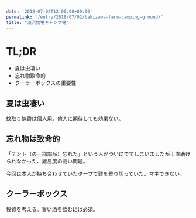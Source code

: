 ```yaml
---
date: '2018-07-02T12:00:00+09:00'
permalink: '/entry/2018/07/02/takizawa-farm-camping-ground/'
title: "滝沢牧場キャンプ場"
---
```


# TL;DR

- 夏は虫凄い
- 忘れ物致命的
- クーラーボックスの重要性

## 夏は虫凄い

蚊取り線香は個人用。他人に期待しても効果ない。

## 忘れ物は致命的

「テント（の一部部品）忘れた」という人がついにでてしまいましたが正直助けられなかった、難易度の高い問題。

今回は本人が持ち合わせていたタープで難を乗り切っていた。マネできない。

## クーラーボックス

投資を考える。旨い酒を飲むには必須。
